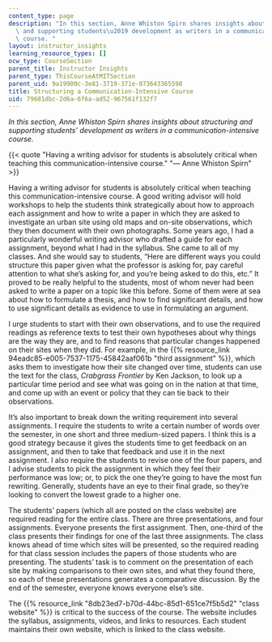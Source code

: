 ```yaml
---
content_type: page
description: "In this section, Anne Whiston Spirn shares insights about structuring\
  \ and supporting students\u2019 development as writers in a communication-intensive\
  \ course. "
layout: instructor_insights
learning_resource_types: []
ocw_type: CourseSection
parent_title: Instructor Insights
parent_type: ThisCourseAtMITSection
parent_uid: 9a19909c-3e81-3719-371e-073643365598
title: Structuring a Communication-Intensive Course
uid: 79681dbc-2d6a-6f6a-ad52-967561f132f7
---
```


_In this section, Anne Whiston Spirn shares insights about structuring and supporting students’ development as writers in a communication-intensive course._

{{< quote "Having a writing advisor for students is absolutely critical when teaching this communication-intensive course." "— Anne Whiston Spirn" >}}

Having a writing advisor for students is absolutely critical when teaching this communication-intensive course. A good writing advisor will hold workshops to help the students think strategically about how to approach each assignment and how to write a paper in which they are asked to investigate an urban site using old maps and on-site observations, which they then document with their own photographs. Some years ago, I had a particularly wonderful writing advisor who drafted a guide for each assignment, beyond what I had in the syllabus. She came to all of my classes. And she would say to students, “Here are different ways you could structure this paper given what the professor is asking for, pay careful attention to what she’s asking for, and you’re being asked to do this, etc.” It proved to be really helpful to the students, most of whom never had been asked to write a paper on a topic like this before. Some of them were at sea about how to formulate a thesis, and how to find significant details, and how to use significant details as evidence to use in formulating an argument.

I urge students to start with their own observations, and to use the required readings as reference texts to test their own hypotheses about why things are the way they are, and to find reasons that particular changes happened on their sites when they did. For example, in the {{% resource_link 94eadc85-e005-7537-1175-45842aaf061b "third assignment" %}}, which asks them to investigate how their site changed over time, students can use the text for the class, _Crabgrass Frontier_ by Ken Jackson, to look up a particular time period and see what was going on in the nation at that time, and come up with an event or policy that they can tie back to their observations.

It’s also important to break down the writing requirement into several assignments. I require the students to write a certain number of words over the semester, in one short and three medium-sized papers. I think this is a good strategy because it gives the students time to get feedback on an assignment, and then to take that feedback and use it in the next assignment. I also require the students to revise one of the four papers, and I advise students to pick the assignment in which they feel their performance was low; or, to pick the one they’re going to have the most fun rewriting. Generally, students have an eye to their final grade, so they’re looking to convert the lowest grade to a higher one.

The students’ papers (which all are posted on the class website) are required reading for the entire class. There are three presentations, and four assignments. Everyone presents the first assignment. Then, one-third of the class presents their findings for one of the last three assignments. The class knows ahead of time which sites will be presented, so the required reading for that class session includes the papers of those students who are presenting. The students’ task is to comment on the presentation of each site by making comparisons to their own sites, and what they found there, so each of these presentations generates a comparative discussion. By the end of the semester, everyone knows everyone else’s site.

The {{% resource_link "8db23ed7-b70d-44bc-85d1-651ce7f5b5d2" "class website" %}} is critical to the success of the course. The website includes the syllabus, assignments, videos, and links to resources. Each student maintains their own website, which is linked to the class website.
